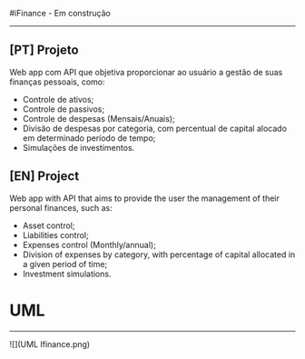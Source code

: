 #iFinance - Em construção

-------------------

## [PT] Projeto
Web app com API que objetiva proporcionar ao usuário a gestão de suas finanças pessoais, como:

- Controle de ativos;
- Controle de passivos;
- Controle de despesas (Mensais/Anuais);
- Divisão de despesas por categoria, com percentual de capital alocado em determinado período de tempo;
- Simulações de investimentos.

## [EN] Project

Web app with API that aims to provide the user the management of their personal finances, such as:

- Asset control;
- Liabilities control;
- Expenses control (Monthly/annual);
- Division of expenses by category, with percentage of capital allocated in a given period of time;
- Investment simulations.

# UML

-------------------
![](UML Ifinance.png)

